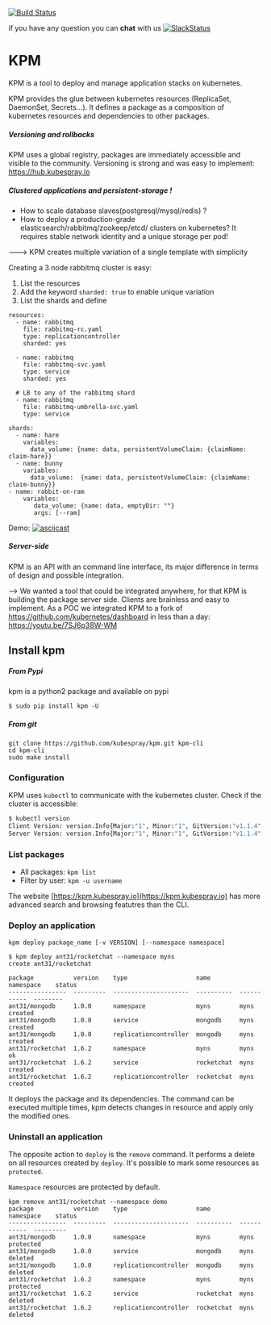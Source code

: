 [![Build Status](https://travis-ci.org/coreos/kpm.svg?branch=master)](https://travis-ci.org/coreos/kpm)

if you have any question you can **chat** with us  [![SlackStatus](https://slack.kubespray.io/badge.svg)](https://kubespray.slack.com)

# KPM

KPM is a tool to deploy and manage application stacks on kubernetes.

KPM provides the glue between kubernetes resources (ReplicaSet, DaemonSet, Secrets...). It defines a package as a composition of kubernetes resources and dependencies to other packages.

##### Versioning and rollbacks

KPM uses a global registry, packages are immediately accessible and visible to the community. Versioning is strong and was easy to implement: https://hub.kubespray.io


##### Clustered applications and persistent-storage !

  - How to scale database slaves(postgresql/mysql/redis) ?
  - How to deploy a production-grade elasticsearch/rabbitmq/zookeep/etcd/ clusters on kubernetes?
It requires stable network identity and a unique storage per pod!

---> KPM creates multiple variation of a single template with simplicity

Creating a 3 node rabbitmq cluster is easy:

1. List the resources
2. Add the keyword `sharded: true` to enable unique variation
3. List the shards and define

```
resources:
  - name: rabbitmq
    file: rabbitmq-rc.yaml
    type: replicationcontroller
    sharded: yes

  - name: rabbitmq
    file: rabbitmq-svc.yaml
    type: service
    sharded: yes

  # LB to any of the rabbitmq shard
  - name: rabbitmq
    file: rabbitmq-umbrella-svc.yaml
    type: service

shards:
  - name: hare
    variables:
      data_volume: {name: data, persistentVolumeClaim: {claimName: claim-hare}}
  - name: bunny
    variables:
      data_volume:  {name: data, persistentVolumeClaim: {claimName: claim-bunny}}
- name: rabbit-on-ram
    variables:
       data_volume: {name: data, emptyDir: ""}
       args: [--ram]
```
Demo:
[![asciicast](https://asciinema.org/a/2ktj7kr2d2m3w25xrpz7mjkbu.png)](https://asciinema.org/a/2ktj7kr2d2m3w25xrpz7mjkbu?speed=2)


##### Server-side
KPM is an API with an command line interface, its major difference in terms of design and possible integration.

--> We wanted a tool that could be integrated anywhere, for that KPM is building the package server side.
Clients are brainless and easy to implement. As a POC we integrated KPM to a fork of https://github.com/kubernetes/dashboard in less than a day:
https://youtu.be/7SJ6p38W-WM


## Install kpm

##### From Pypi

kpm is a python2 package and available on pypi
```
$ sudo pip install kpm -U
````

##### From git

```
git clone https://github.com/kubespray/kpm.git kpm-cli
cd kpm-cli
sudo make install
```

### Configuration

KPM uses `kubectl` to communicate with the kubernetes cluster.
Check if the cluster is accessible:
```bash
$ kubectl version
Client Version: version.Info{Major:"1", Minor:"1", GitVersion:"v1.1.4", GitCommit:"a5949fea3a91d6a50f40a5684e05879080a4c61d", GitTreeState:"clean"}
Server Version: version.Info{Major:"1", Minor:"1", GitVersion:"v1.1.4", GitCommit:"a5949fea3a91d6a50f40a5684e05879080a4c61d", GitTreeState:"clean"}

```

### List packages

- All packages: `kpm list`
- Filter by user: `kpm -u username`

The website [https://kpm.kubespray.io](https://kpm.kubespray.io) has more advanced search and browsing featutres than the CLI.

### Deploy an application

`kpm deploy package_name [-v VERSION] [--namespace namespace]`
```
$ kpm deploy ant31/rocketchat --namespace myns
create ant31/rocketchat

package           version    type                   name        namespace    status
----------------  ---------  ---------------------  ----------  -----------  --------
ant31/mongodb     1.0.0      namespace              myns        myns         created
ant31/mongodb     1.0.0      service                mongodb     myns         created
ant31/mongodb     1.0.0      replicationcontroller  mongodb     myns         created
ant31/rocketchat  1.6.2      namespace              myns        myns         ok
ant31/rocketchat  1.6.2      service                rocketchat  myns         created
ant31/rocketchat  1.6.2      replicationcontroller  rocketchat  myns         created
```

It deploys the package and its dependencies.
The command can be executed multiple times, kpm detects changes in resource and apply only the modified ones.

### Uninstall an application

The opposite action to `deploy` is the `remove` command. It performs a delete on all resources created by `deploy`.  It's possible to mark some resources as `protected`.

`Namespace` resources are protected by default.

```
kpm remove ant31/rocketchat --namespace demo
package           version    type                   name        namespace    status
----------------  ---------  ---------------------  ----------  -----------  ---------
ant31/mongodb     1.0.0      namespace              myns        myns         protected
ant31/mongodb     1.0.0      service                mongodb     myns         deleted
ant31/mongodb     1.0.0      replicationcontroller  mongodb     myns         deleted
ant31/rocketchat  1.6.2      namespace              myns        myns         protected
ant31/rocketchat  1.6.2      service                rocketchat  myns         deleted
ant31/rocketchat  1.6.2      replicationcontroller  rocketchat  myns         deleted
```

